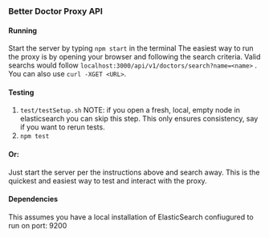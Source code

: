 ### Better Doctor Proxy API

#### Running
Start the server by typing `npm start` in the terminal
The easiest way to run the proxy is by opening your browser and following the search criteria. Valid
searchs would follow `localhost:3000/api/v1/doctors/search?name=<name>` . You can also use `curl -XGET <URL>`.

#### Testing
1. `test/testSetup.sh` NOTE: if you open a fresh, local, empty node in elasticsearch you can skip this step. This only ensures consistency, say if you want to rerun tests.
2. `npm test`
#### Or: 
Just start the server per the instructions above and search away. This is the quickest and easiest way to test and 
interact with the proxy. 

#### Dependencies
This assumes you have a local installation of ElasticSearch confiugured to run on port: 9200
